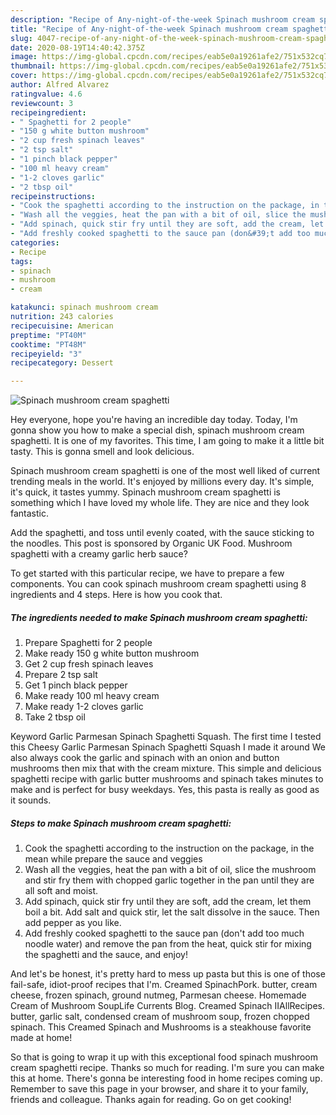 ```yaml
---
description: "Recipe of Any-night-of-the-week Spinach mushroom cream spaghetti"
title: "Recipe of Any-night-of-the-week Spinach mushroom cream spaghetti"
slug: 4047-recipe-of-any-night-of-the-week-spinach-mushroom-cream-spaghetti
date: 2020-08-19T14:40:42.375Z
image: https://img-global.cpcdn.com/recipes/eab5e0a19261afe2/751x532cq70/spinach-mushroom-cream-spaghetti-recipe-main-photo.jpg
thumbnail: https://img-global.cpcdn.com/recipes/eab5e0a19261afe2/751x532cq70/spinach-mushroom-cream-spaghetti-recipe-main-photo.jpg
cover: https://img-global.cpcdn.com/recipes/eab5e0a19261afe2/751x532cq70/spinach-mushroom-cream-spaghetti-recipe-main-photo.jpg
author: Alfred Alvarez
ratingvalue: 4.6
reviewcount: 3
recipeingredient:
- " Spaghetti for 2 people"
- "150 g white button mushroom"
- "2 cup fresh spinach leaves"
- "2 tsp salt"
- "1 pinch black pepper"
- "100 ml heavy cream"
- "1-2 cloves garlic"
- "2 tbsp oil"
recipeinstructions:
- "Cook the spaghetti according to the instruction on the package, in the mean while prepare the sauce and veggies"
- "Wash all the veggies, heat the pan with a bit of oil, slice the mushroom and stir fry them with chopped garlic together in the pan until they are all soft and moist."
- "Add spinach, quick stir fry until they are soft, add the cream, let them boil a bit. Add salt and quick stir, let the salt dissolve in the sauce. Then add pepper as you like."
- "Add freshly cooked spaghetti to the sauce pan (don&#39;t add too much noodle water) and remove the pan from the heat, quick stir for mixing the spaghetti and the sauce, and enjoy!"
categories:
- Recipe
tags:
- spinach
- mushroom
- cream

katakunci: spinach mushroom cream 
nutrition: 243 calories
recipecuisine: American
preptime: "PT40M"
cooktime: "PT48M"
recipeyield: "3"
recipecategory: Dessert

---
```



![Spinach mushroom cream spaghetti](https://img-global.cpcdn.com/recipes/eab5e0a19261afe2/751x532cq70/spinach-mushroom-cream-spaghetti-recipe-main-photo.jpg)

Hey everyone, hope you're having an incredible day today. Today, I'm gonna show you how to make a special dish, spinach mushroom cream spaghetti. It is one of my favorites. This time, I am going to make it a little bit tasty. This is gonna smell and look delicious.

Spinach mushroom cream spaghetti is one of the most well liked of current trending meals in the world. It's enjoyed by millions every day. It's simple, it's quick, it tastes yummy. Spinach mushroom cream spaghetti is something which I have loved my whole life. They are nice and they look fantastic.

Add the spaghetti, and toss until evenly coated, with the sauce sticking to the noodles. This post is sponsored by Organic UK Food. Mushroom spaghetti with a creamy garlic herb sauce?


To get started with this particular recipe, we have to prepare a few components. You can cook spinach mushroom cream spaghetti using 8 ingredients and 4 steps. Here is how you cook that.

<!--inarticleads1-->

##### The ingredients needed to make Spinach mushroom cream spaghetti:

1. Prepare  Spaghetti for 2 people
1. Make ready 150 g white button mushroom
1. Get 2 cup fresh spinach leaves
1. Prepare 2 tsp salt
1. Get 1 pinch black pepper
1. Make ready 100 ml heavy cream
1. Make ready 1-2 cloves garlic
1. Take 2 tbsp oil


Keyword Garlic Parmesan Spinach Spaghetti Squash. The first time I tested this Cheesy Garlic Parmesan Spinach Spaghetti Squash I made it around We also always cook the garlic and spinach with an onion and button mushrooms then mix that with the cream mixture. This simple and delicious spaghetti recipe with garlic butter mushrooms and spinach takes minutes to make and is perfect for busy weekdays. Yes, this pasta is really as good as it sounds. 

<!--inarticleads2-->

##### Steps to make Spinach mushroom cream spaghetti:

1. Cook the spaghetti according to the instruction on the package, in the mean while prepare the sauce and veggies
1. Wash all the veggies, heat the pan with a bit of oil, slice the mushroom and stir fry them with chopped garlic together in the pan until they are all soft and moist.
1. Add spinach, quick stir fry until they are soft, add the cream, let them boil a bit. Add salt and quick stir, let the salt dissolve in the sauce. Then add pepper as you like.
1. Add freshly cooked spaghetti to the sauce pan (don&#39;t add too much noodle water) and remove the pan from the heat, quick stir for mixing the spaghetti and the sauce, and enjoy!


And let&#39;s be honest, it&#39;s pretty hard to mess up pasta but this is one of those fail-safe, idiot-proof recipes that I&#39;m. Creamed SpinachPork. butter, cream cheese, frozen spinach, ground nutmeg, Parmesan cheese. Homemade Cream of Mushroom SoupLife Currents Blog. Creamed Spinach IIAllRecipes. butter, garlic salt, condensed cream of mushroom soup, frozen chopped spinach. This Creamed Spinach and Mushrooms is a steakhouse favorite made at home! 

So that is going to wrap it up with this exceptional food spinach mushroom cream spaghetti recipe. Thanks so much for reading. I'm sure you can make this at home. There's gonna be interesting food in home recipes coming up. Remember to save this page in your browser, and share it to your family, friends and colleague. Thanks again for reading. Go on get cooking!

